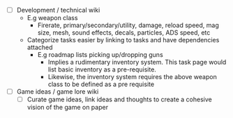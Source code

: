 - [ ] Development / technical wiki
	- E.g weapon class
		- Firerate, primary/secondary/utility, damage, reload speed, mag size, mesh, sound effects, decals, particles, ADS speed, etc
	- Categorize tasks easier by linking to tasks and have dependencies attached 
		- E.g roadmap lists picking up/dropping guns
			- Implies a rudimentary inventory system. This task page would list basic inventory as a pre-requisite. 
			- Likewise, the inventory system requires the above weapon class to be defined as a pre requisite
- [ ] Game ideas / game lore wiki
	- [ ] Curate game ideas, link ideas and thoughts to create a cohesive vision of the game on paper 
